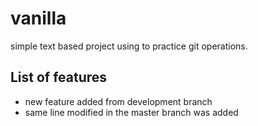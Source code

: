 # vanilla
simple text based project using to practice git operations.

## List of features
- new feature added from development branch
- same line modified in the master branch was added
